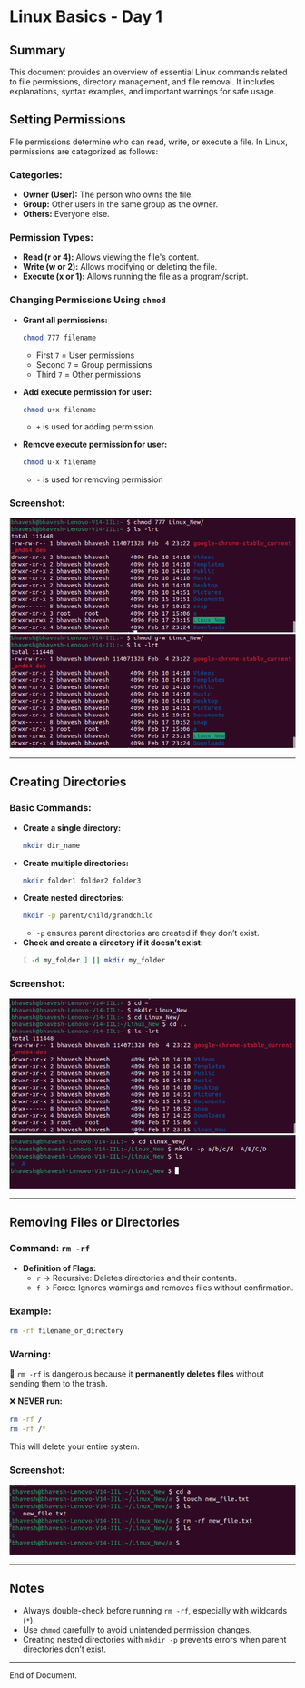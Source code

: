 # Linux Basics - Day 1

## Summary
This document provides an overview of essential Linux commands related to file permissions, directory management, and file removal. It includes explanations, syntax examples, and important warnings for safe usage.

## Setting Permissions
File permissions determine who can read, write, or execute a file. In Linux, permissions are categorized as follows:

### Categories:
- **Owner (User):** The person who owns the file.
- **Group:** Other users in the same group as the owner.
- **Others:** Everyone else.

### Permission Types:
- **Read (r or 4):** Allows viewing the file's content.
- **Write (w or 2):** Allows modifying or deleting the file.
- **Execute (x or 1):** Allows running the file as a program/script.

### Changing Permissions Using `chmod`
- **Grant all permissions:**
  ```bash
  chmod 777 filename
  ```
  - First `7` = User permissions
  - Second `7` = Group permissions
  - Third `7` = Other permissions

- **Add execute permission for user:**
  ```bash
  chmod u+x filename
  ```
  - `+` is used for adding permission

- **Remove execute permission for user:**
  ```bash
  chmod u-x filename
  ```
  - `-` is used for removing permission

### Screenshot:
![Linux Commands](../images/Screenshot%20from%202025-02-17%2023-31-32.png)
![Linux Commands](../images/Screenshot%20from%202025-02-17%2023-33-03.png)

---

## Creating Directories

### Basic Commands:
- **Create a single directory:**
  ```bash
  mkdir dir_name
  ```
- **Create multiple directories:**
  ```bash
  mkdir folder1 folder2 folder3
  ```
- **Create nested directories:**
  ```bash
  mkdir -p parent/child/grandchild
  ```
  - `-p` ensures parent directories are created if they don’t exist.
- **Check and create a directory if it doesn’t exist:**
  ```bash
  [ -d my_folder ] || mkdir my_folder
  ```

### Screenshot:
![Linux Commands](../images/Screenshot%20from%202025-02-17%2023-17-11.png)
![Linux Commands](../images/Screenshot%20from%202025-02-17%2023-47-24.png)

---

## Removing Files or Directories

### Command: `rm -rf`
- **Definition of Flags:**
  - `r` → Recursive: Deletes directories and their contents.
  - `f` → Force: Ignores warnings and removes files without confirmation.

### Example:
```bash
rm -rf filename_or_directory
```

### Warning:
🚨 `rm -rf` is dangerous because it **permanently deletes files** without sending them to the trash.

❌ **NEVER run:**
```bash
rm -rf /
rm -rf /*
```
This will delete your entire system.

### Screenshot:
![Linux Commands](../images/Screenshot%20from%202025-02-17%2023-54-00.png)


---

## Notes
- Always double-check before running `rm -rf`, especially with wildcards (`*`).
- Use `chmod` carefully to avoid unintended permission changes.
- Creating nested directories with `mkdir -p` prevents errors when parent directories don’t exist.


---

End of Document.
